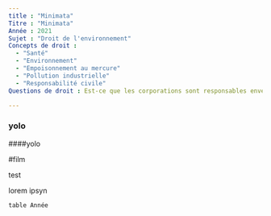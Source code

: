 ```yaml
---
title : "Minimata"
Titre : "Minimata"
Année : 2021
Sujet : "Droit de l'environnement"
Concepts de droit : 
  - "Santé"
  - "Environnement"
  - "Empoisonnement au mercure"
  - "Pollution industrielle"
  - "Responsabilité civile"
Questions de droit : Est-ce que les corporations sont responsables envers des citoyens affectés par leurs actions? 

---
```

### yolo

####yolo

#film

test

lorem ipsyn

```dataview
table Année

```


